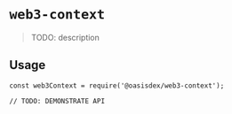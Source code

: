 # `web3-context`

> TODO: description

## Usage

```
const web3Context = require('@oasisdex/web3-context');

// TODO: DEMONSTRATE API
```
